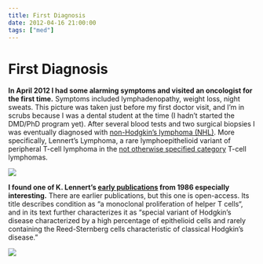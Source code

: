 ```yaml
---
title: First Diagnosis
date: 2012-04-16 21:00:00
tags: ["med"]
---
```


# First Diagnosis

**In April 2012 I had some alarming symptoms and visited an oncologist for the first time.** Symptoms included lymphadenopathy, weight loss, night sweats. This picture was taken just before my first doctor visit, and I’m in scrubs because I was a dental student at the time (I hadn’t started the DMD/PhD program yet). After several blood tests and two surgical biopsies I was eventually diagnosed with [non-Hodgkin’s lymphoma (NHL)](https://g.co/kgs/yBJEYd). More specifically, Lennert’s Lymphoma, a rare lymphoepithelioid variant of peripheral T-cell lymphoma in the [not otherwise specified category](https://en.wikipedia.org/wiki/Peripheral_T-cell_lymphoma_not_otherwise_specified) T-cell lymphomas.

<div class="text-center img-border">

[![](https://swharden.com/static/2012/04/16/visit1_thumb.jpg)](https://swharden.com/static/2012/04/16/visit1.jpg)

</div>

**I found one of K. Lennert’s [early publications](http://www.bloodjournal.org/content/bloodjournal/68/3/663.full.pdf) from 1986 especially interesting.** There are earlier publications, but this one is open-access. Its title describes condition as “a monoclonal proliferation of helper T cells“, and in its text further characterizes it as “special variant of Hodgkin’s disease characterized by a high percentage of epithelioid cells and rarely containing the Reed-Sternberg cells characteristic of classical Hodgkin’s disease.”

![](https://www.youtube.com/embed/6ih0GTBGq7A)